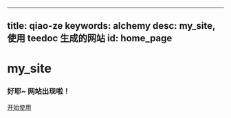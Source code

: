 
---
title: qiao-ze
keywords: alchemy
desc: my_site, 使用 teedoc 生成的网站
id: home_page
---




<div>
    <h1><span>my_site</span></h1>
    <h3>好耶~ 网站出现啦！</h3>
</div>
<div id="big_btn_wrapper">
    <div class="big_btn">
        <a href="/get_started/zh/">开始使用</a>
    </div>
</div>


